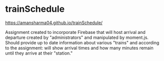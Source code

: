 # trainSchedule
https://amansharma04.github.io/trainSchedule/

Assignment created to incorporate Firebase that will host arrival and departure created by "administrators" and manipulated by moment.js. Should provide up to date information about various "trains" and according to the assignment: will show arrival times and how many minutes remain until they arrive at their "station."
